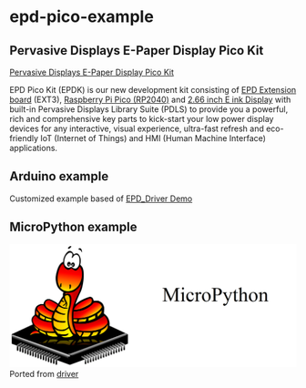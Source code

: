 # epd-pico-example

## Pervasive Displays E-Paper Display Pico Kit

[Pervasive Displays E-Paper Display Pico Kit](https://www.pervasivedisplays.com/product/epd-pico-kit-epdk/)

EPD Pico Kit (EPDK) is our new development kit consisting of [EPD Extension board](https://docs.pervasivedisplays.com/epd-usage/extension-kits/ext3-1) (EXT3), [Raspberry Pi Pico (RP2040)](https://www.raspberrypi.com/products/raspberry-pi-pico/) and [2.66 inch E ink Display](https://www.pervasivedisplays.com/product/2-66-e-ink-displays/) with built-in Pervasive Displays Library Suite (PDLS) to provide you a powerful, rich and comprehensive key parts to kick-start your low power display devices for any interactive, visual experience, ultra-fast refresh and eco-friendly IoT (Internet of Things) and HMI (Human Machine Interface) applications.

## Arduino example

Customized example based of [EPD_Driver Demo](https://github.com/PervasiveDisplays/EPD_Driver_GU_small/tree/main/examples/Demo_271)

## MicroPython example
![Micropython](micropython/micropython.png)
Ported from [driver](https://github.com/PervasiveDisplays/EPD_Driver_GU_small)
